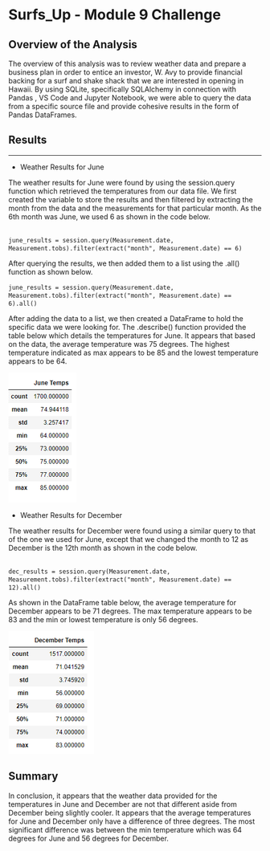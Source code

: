 # Surfs_Up - Module 9 Challenge

## Overview of the Analysis

The overview of this analysis was to review weather data and prepare a business plan in order to entice an investor, W. Avy to provide financial backing for a surf and shake shack that we are interested in opening in Hawaii.  By using SQLite, specifically SQLAlchemy in connection with Pandas , VS Code and Jupyter Notebook, we were able to query the data from a specific source file and provide cohesive results in the form of Pandas DataFrames.


## Results

*** 

* Weather Results for June


The weather results for June were found by using the session.query function which retrieved the temperatures from our data file.  We first created the variable to store the results and then filtered by extracting the month from the data and the measurements for that particular month.  As the 6th month was June, we used 6 as shown in the code below. 

```

june_results = session.query(Measurement.date, Measurement.tobs).filter(extract("month", Measurement.date) == 6)

```
After querying the results, we then added them to a list using the .all() function as shown below.  
```
june_results = session.query(Measurement.date, Measurement.tobs).filter(extract("month", Measurement.date) == 6).all()

```
After adding the data to a list, we then created a DataFrame to hold the specific data we were looking for.  The .describe() function provided the table below which details the temperatures for June.  It appears that based on the data, the average temperature was 75 degrees.  The highest temperature indicated as max appears to be 85 and the lowest temperature appears to be 64.  

![June_Temps.png](June_Temps.png)


* Weather Results for December 

The weather results for December were found using a similar query to that of the one we used for June, except that we changed the month to 12 as December is the 12th month as shown in the code below.   

```

dec_results = session.query(Measurement.date, Measurement.tobs).filter(extract("month", Measurement.date) == 12).all()

```
As shown in the DataFrame table below, the average temperature for December appears to be 71 degrees.  The max temperature appears to be 83 and the min or lowest temperature is only 56 degrees.  

![December_Temps.png](December_Temps.png)


## Summary

In conclusion, it appears that the weather data provided for the temperatures in June and December are not that different aside from December being slightly cooler.  It appears that the average temperatures for June and December only have a difference of three degrees.  The most significant difference was between the min temperature which was 64 degrees for June and 56 degrees for December.  
